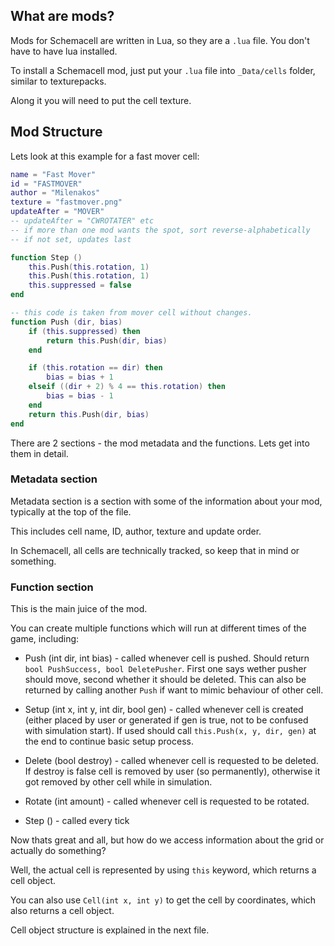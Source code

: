 ## What are mods?

Mods for Schemacell are written in Lua, so they are a `.lua` file. You don't have to have lua installed.

To install a Schemacell mod, just put your `.lua` file into `_Data/cells` folder, similar to texturepacks.

Along it you will need to put the cell texture.

## Mod Structure

Lets look at this example for a fast mover cell:
```lua
name = "Fast Mover"
id = "FASTMOVER"
author = "Milenakos"
texture = "fastmover.png"
updateAfter = "MOVER"
-- updateAfter = "CWROTATER" etc
-- if more than one mod wants the spot, sort reverse-alphabetically
-- if not set, updates last

function Step ()
    this.Push(this.rotation, 1)
    this.Push(this.rotation, 1)
    this.suppressed = false
end

-- this code is taken from mover cell without changes.
function Push (dir, bias)
    if (this.suppressed) then
        return this.Push(dir, bias)
    end

    if (this.rotation == dir) then
        bias = bias + 1
    elseif ((dir + 2) % 4 == this.rotation) then
        bias = bias - 1
    end
    return this.Push(dir, bias)
end
```

There are 2 sections - the mod metadata and the functions. Lets get into them in detail.

### Metadata section

Metadata section is a section with some of the information about your mod, typically at the top of the file.

This includes cell name, ID, author, texture and update order.

In Schemacell, all cells are technically tracked, so keep that in mind or something.

### Function section

This is the main juice of the mod.

You can create multiple functions which will run at different times of the game, including:

- Push (int dir, int bias) - called whenever cell is pushed. Should return `bool PushSuccess, bool DeletePusher`. First one says wether pusher should move, second whether it should be deleted. This can also be returned by calling another `Push` if want to mimic behaviour of other cell.

- Setup (int x, int y, int dir, bool gen) - called whenever cell is created (either placed by user or generated if gen is true, not to be confused with simulation start). If used should call `this.Push(x, y, dir, gen)` at the end to continue basic setup process.

- Delete (bool destroy) - called whenever cell is requested to be deleted. If destroy is false cell is removed by user (so permanently), otherwise it got removed by other cell while in simulation.

- Rotate (int amount) - called whenever cell is requested to be rotated.

- Step () - called every tick

Now thats great and all, but how do we access information about the grid or actually do something?

Well, the actual cell is represented by using `this` keyword, which returns a cell object.

You can also use `Cell(int x, int y)` to get the cell by coordinates, which also returns a cell object.

Cell object structure is explained in the next file.
